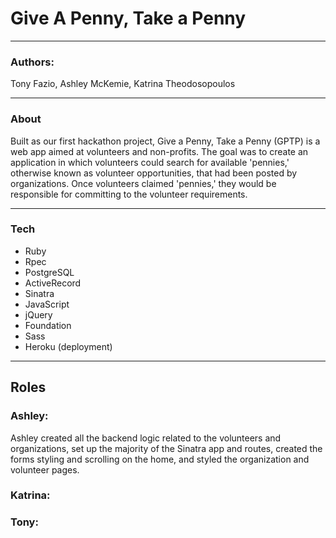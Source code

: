 # Give A Penny, Take a Penny
__________________________________________________________________________________________________________________________

### <b> Authors: </b> 
Tony Fazio, Ashley McKemie, Katrina Theodosopoulos

___________________________________________________________________________________________________________________________

### <b> About </b>

Built as our first hackathon project, Give a Penny, Take a Penny (GPTP) is a web app aimed at volunteers and non-profits. The goal was to create an application in which volunteers could search for available 'pennies,' otherwise known as volunteer opportunities, that had been posted by organizations. Once volunteers claimed 'pennies,' they would be responsible for committing to the volunteer requirements. 

___________________________________________________________________________________________________________________________

### <b> Tech </b>

 - Ruby 
 - Rpec 
 - PostgreSQL 
 - ActiveRecord 
 - Sinatra 
 - JavaScript 
 - jQuery
 - Foundation 
 - Sass 
 - Heroku (deployment)
 
____________________________________________________________________________________________________________________________

## Roles

### <b> Ashley: </b>
Ashley created all the backend logic related to the volunteers and organizations, set up the majority of the Sinatra app and routes, created the forms styling and scrolling on the home, and styled the organization and volunteer pages.

### <b> Katrina: </b>

### <b> Tony: </b>
